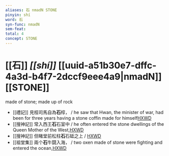 ```yaml
---
aliases: 石 nmadN STONE
pinyin: shí
word: 石
syn-func: nmadN
sem-feat: 
total: 4
concept: STONE 
---
```

# [[石]] *[[shí]]*  [[uuid-a51b30e7-dffc-4a3d-b4f7-2dccf9eee4a9|nmadN]] [[STONE]]
made of stone; made up of rock
 - [[禮記]] 見桓司馬自為**石**椁， / he saw that Hwan, the minister of war, had been for three years having a stone coffin made for himself[HXWD](https://hxwd.org/textview.html?location=KR1d0052_tls_003-70a.24)
 - [[搜神記]] 常入西王**石**石室中 / he often entered the stone dwellings of the Queen Mother of the West,[HXWD](https://hxwd.org/textview.html?location=KR3l0099_tls_001-2a.7)
 - [[搜神記]] 但睹堂前松柱**石**石砥之上 / [HXWD](https://hxwd.org/textview.html?location=KR3l0099_tls_011-4a.49)
 - [[祖堂集]] 兩个**石**牛闘入海， / two oxen made of stone were fighting and entered the ocean,[HXWD](https://hxwd.org/textview.html?location=KR6q0002_Yan_016-4114a.17)